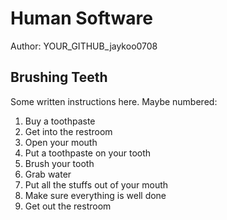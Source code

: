 # Human Software

Author: YOUR_GITHUB_jaykoo0708

## Brushing Teeth

Some written instructions here. Maybe numbered:

  1. Buy a toothpaste
  2. Get into the restroom
  3. Open your mouth
  4. Put a toothpaste on your tooth
  5. Brush your tooth
  6. Grab water
  7. Put all the stuffs out of your mouth
  8. Make sure everything is well done
  9. Get out the restroom
